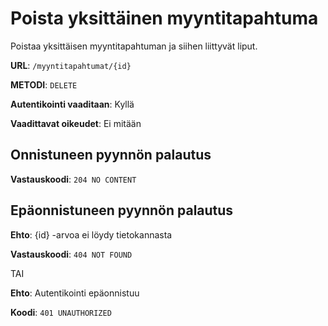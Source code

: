 # Poista yksittäinen myyntitapahtuma

Poistaa yksittäisen myyntitapahtuman ja siihen liittyvät liput.

__URL__: `/myyntitapahtumat/{id}`

__METODI__: `DELETE`

**Autentikointi vaaditaan**: Kyllä

**Vaadittavat oikeudet**: Ei mitään

## Onnistuneen pyynnön palautus

__Vastauskoodi__: `204 NO CONTENT`

## Epäonnistuneen pyynnön palautus

__Ehto__: {id} -arvoa ei löydy tietokannasta

__Vastauskoodi__: `404 NOT FOUND`

TAI

__Ehto__: Autentikointi epäonnistuu

__Koodi__: `401 UNAUTHORIZED`